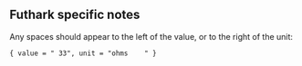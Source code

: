 ## Futhark specific notes

Any spaces should appear to the left of the value, or to the right of the unit:

```
{ value = " 33", unit = "ohms    " }
```
